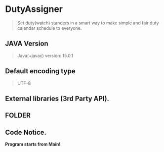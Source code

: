 # DutyAssigner
> Set duty(watch) standers in a smart way to make simple
>  and fair duty calendar schedule to everyone.

## JAVA Version

> Java(+javac) version: 15.0.1

## Default encoding type

> UTF-8

## External libraries (3rd Party API).

>

## FOLDER


## Code Notice.

**Program starts from Main!**
